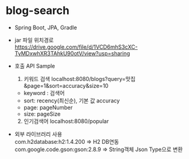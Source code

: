 # blog-search </br>
- Spring Boot, JPA, Gradle </br>
- jar 파일 위치경로 </br>
  https://drive.google.com/file/d/1VCD6mhS3cXC-TyMDxwhXR3TAhkU90otV/view?usp=sharing
- 호출 API Sample </br>
  1. 키워드 검색 localhost:8080/blogs?query=맛집&page=1&sort=accuracy&size=10 </br>
    - keyword : 검색어
    - sort: recency(최신순), 기본 값 accuracy </br>
    - page: pageNumber </br>
    - size: pageSize </br>
  2. 인기검색어 localhost:8080/popular </br>

- 외부 라이브러리 사용 </br>
 com.h2database:h2:1.4.200 => H2 DB연동 </br>
 com.google.code.gson:gson:2.8.9 => String객체 Json Type으로 변환 </br>
